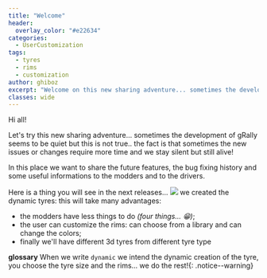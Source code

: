 ```yaml
---
title: "Welcome"
header:
  overlay_color: "#e22634"
categories:
  - UserCustomization
tags:
  - tyres
  - rims
  - customization
author: ghiboz
excerpt: "Welcome on this new sharing adventure... sometimes the development of gRally seems to be quiet but this is not true.. the fact is that sometimes the new issues or changes require more time and we stay silent but still alive!"
classes: wide
---
```


Hi all!

Let's try this new sharing adventure... sometimes the development of gRally seems to be quiet 
but this is not true.. the fact is that sometimes the new issues or changes require more time and we stay 
silent but still alive!

In this place we want to share the future features, the bug fixing history and some useful informations 
to the modders and to the drivers.

Here is a thing you will see in the next releases...
![](https://imgur.com/8qwRMU8.png)
we created the dynamic tyres: this will take many advantages:
 - the modders have less things to do _(four things... 😁)_;
 - the user can customize the rims: can choose from a library and can change the colors;
 - finally we'll have different 3d tyres from different tyre type

**glossary** When we write `dynamic` we intend the dynamic creation of the tyre, you choose the tyre size and the rims... we do the rest!{: .notice--warning}
